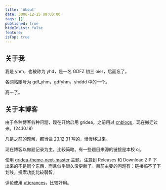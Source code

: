 ```yaml
---
title: 'About'
date: 3000-12-25 00:00:00
tags: []
published: true
hideInList: false
feature: 
isTop: true
---
```

## 关于我

我是 yhm，也被称为 yhd，是一名 GDFZ 初三 oier，后面忘了。

各网站账号为 gdf_yhm，gdfyhm，yhddd 中的一个。

高一了。

## 关于本博客

由于各种博客各种问题，现在开始启用 gridea。之前用过 [cnblogs](https://www.cnblogs.com/yhddd)，现在搬迁过来。(24.10.18)

凡是之前的题解，都当做 23.12.31 写的，慢慢移过来。

现在博客以做题记录为主，比较简略。有一些题目来源的链接是本校 oj。

使用 [gridea-theme-next-master](https://github.com/hsxyhao/gridea-theme-next) 主题。注意到 Releases 和 Download ZIP 下出来的不是同个东西，而且似乎很久没更新了。目前主要的问题有：链接搞不了下划线，搜索功能比较弱智。

评论使用 [utterances](https://garbageblog.github.io/utterances-help/)，比较好用。